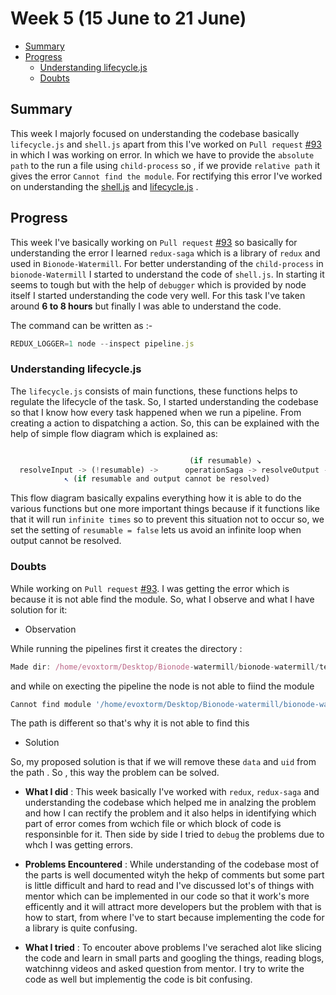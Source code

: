 # Week 5 (15 June to 21 June)


- [Summary](#summary)
- [Progress](#progress)
     - [Understanding lifecycle.js](#understanding-lifecycle.js-)
     - [Doubts](#doubts)


## Summary

This week I majorly focused on understanding the codebase basically `lifecycle.js` and `shell.js` apart from this I've
worked on `Pull request` [#93](https://github.com/bionode/bionode-watermill/pull/93) in which I was working on error. In which
we have to provide the `absolute path` to the run a file using `child-process` so , if we provide `relative path` it gives the 
error `Cannot find the module`. For rectifying this error I've worked on understanding the [shell.js](https://github.com/evoxtorm/bionode-watermill/blob/master/lib/utils/shell.js) and [lifecycle.js](https://github.com/evoxtorm/bionode-watermill/blob/master/lib/sagas/lifecycle.js) .


## Progress

This week I've basically working on `Pull request` [#93](https://github.com/bionode/bionode-watermill/pull/93) so basically 
for understanding the error I learned `redux-saga` which is a library of `redux` and used in `Bionode-Watermill`. For better
understanding of the `child-process` in `bionode-Watermill` I started to understand the code of `shell.js`. In starting 
it seems to tough but with the help of `debugger` which is provided by node itself I started understanding the code
very well. For this task I've taken around **6 to 8 hours** but finally I was able to understand the code.

The command can be written as :-

```js
REDUX_LOGGER=1 node --inspect pipeline.js
```

### Understanding lifecycle.js

The `lifecycle.js` consists of main functions, these functions helps to regulate the lifecycle of the task. So, I started 
understanding the codebase so that I know how every task happened when we run a pipeline. From creating a action to 
dispatching a action. So, this can be explained with the help of simple flow diagram which is explained as:

```javascript

                                        (if resumable) ↘︎
  resolveInput -> (!resumable) ->      operationSaga -> resolveOutput -> validateOutput
            ↖︎ (if resumable and output cannot be resolved) 
```

This flow diagram basically expalins everything how it is able to do the various functions but one more important things 
because if it functions like that it will run `infinite times` so to prevent this situation not to occur so, we set the 
setting of `resumable = false` lets us avoid an infinite loop when output cannot be resolved.


### Doubts

While working on `Pull request` [#93](https://github.com/bionode/bionode-watermill/pull/93). I was getting the error which
is because it is not able find the module. So, what I observe and what I have solution for it:

* Observation

While running the pipelines first it creates the directory :

```js
Made dir: /home/evoxtorm/Desktop/Bionode-watermill/bionode-watermill/test/workflow-status/data/bc4b43d
```
and while on execting the pipeline the node is not able to fiind the module

```js
Cannot find module '/home/evoxtorm/Desktop/Bionode-watermill/bionode-watermill/test/workflow-status/data/bc4b43d/test/workflow-status/wait-error.js'
```
The path is different so that's why it is not able to find this

* Solution 

So, my proposed solution is that if we will remove these `data` and `uid` from the path . So , this way the problem can be solved.

 *  **What I did** : This week basically I've worked with `redux`, `redux-saga` and understanding the codebase which helped
 me in analzing the problem and how I can rectify the problem and it also helps in identifying which part of error comes
 from wchich file or which block of code is responsinble for it. Then side by side I tried to `debug` the problems
 due to whch I was getting errors.
 
 
 *  **Problems Encountered** : While understanding of the codebase most of the parts is well documented wityh the hekp of
 comments but some part is little difficult and hard to read and I've discussed lot's of things with mentor which
 can be implemented in our code so that it work's more efficently and it will attract more developers but the problem
 with that is how to start, from where I've to  start because implementing the code for a library is quite confusing.
 
 
 *  **What I tried** : To encouter above problems I've serached alot like slicing the code and learn in small parts and 
 googling the things, reading blogs, watchinng videos and asked question from mentor. I try to write the code as well but 
 implementig the code is bit confusing.







